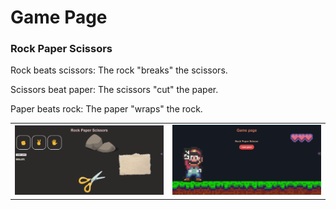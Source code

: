 # Game Page
<h3>Rock Paper Scissors</h3>
<p>Rock beats scissors: The rock "breaks" the scissors.</p>
<p>Scissors beat paper:  The scissors "cut" the paper.</p>
<p>Paper beats rock: The paper "wraps" the rock.</p>
<table>
  <tr>
    <td align="center"><img src="gamepage.png" alt="Game Page"></td>
    <td align="center"><img src="homepage.png" alt="Homepage"></td>
  </tr>
</table>
